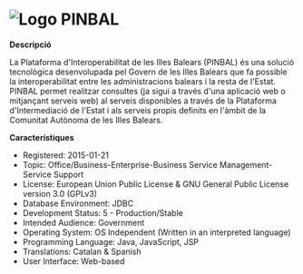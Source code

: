 # ![Logo](https://raw.githubusercontent.com/GovernIB/pinbal/binaris/projectinfo_Attachments/icon.jpg) PINBAL

**Descripció**

La Plataforma d'Interoperabilitat de les Illes Balears (PINBAL) és una solució tecnològica desenvolupada pel Govern de les Illes Balears que fa possible la interoperabilitat entre les administracions balears i la resta de l'Estat. PINBAL permet realitzar consultes (ja sigui a través d'una aplicació web o mitjançant serveis web) al serveis disponibles a través de la Plataforma d'Intermediació de l'Estat i als serveis propis definits en l'àmbit de la Comunitat Autònoma de les Illes Balears.


**Característiques**

* Registered: 2015-01-21 
* Topic: Office/Business-Enterprise-Business Service Management-Service Support
* License: European Union Public License & GNU General Public License version 3.0 (GPLv3)
* Database Environment:  JDBC
* Development Status: 5 - Production/Stable
* Intended Audience: Government
* Operating System: OS Independent (Written in an interpreted language)
* Programming Language: Java, JavaScript, JSP
* Translations: Catalan & Spanish
* User Interface: Web-based

